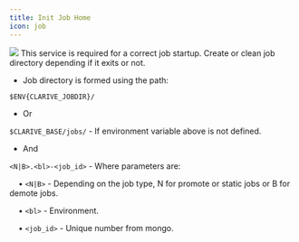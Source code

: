 ```yaml
---
title: Init Job Home
icon: job
---
```


<img src="/static/images/icons/job.png" /> This service is required for a correct job startup. Create or 
clean job directory depending if it exits or not.

* Job directory is formed using the path: 

`$ENV{CLARIVE_JOBDIR}/` 

* Or

`$CLARIVE_BASE/jobs/` - If environment variable above is not defined.

* And

`<N|B>.<bl>-<job_id>` - Where parameters are: <br />

&nbsp; &nbsp; • `<N|B>` - Depending on the job type, N for promote or static jobs or B for demote jobs. <br />

&nbsp; &nbsp; • `<bl>` -  Environment. <br />

&nbsp; &nbsp; • `<job_id>` - Unique number from mongo.

